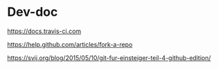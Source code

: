 # Dev-doc

https://docs.travis-ci.com

https://help.github.com/articles/fork-a-repo

https://svij.org/blog/2015/05/10/git-fur-einsteiger-teil-4-github-edition/
